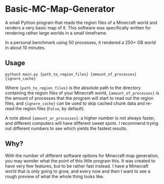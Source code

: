# Basic-MC-Map-Generator

A small Python program that reads the region files of a Minecraft world and renders a very basic map of it.
This software was specifically written for rendering rather large worlds in a small timeframe.

In a personal benchmark using 50 processes, it rendered a 250+ GB world in about 10 minutes.

## Usage

```python3 main.py {path_to_region_files} {amount_of_processes} {ignore_cache}```

Where `{path_to_region_files}` is the absolute path to the directory containing the region files of your Minecraft world, `{amount_of_processes}` is the amount of processes that the program will start to read out the region files, and `{ignore_cache}` can be used to skip cached chunk data and re-read the region files (`False`, by default).

A note about `{amount_or_processes}`: a higher number is not always faster, and different computers will have different sweet spots.
I recommend trying out different numbers to see which yields the fastest results.

## Why?

With the number of different software options for Minecraft map generation, you may wonder what the point of this little program this.
It was created to have very few features, but to be rather fast instead.
I have a Minecraft world that is only going to grow, and every now and then I want to see a rough preview of what the whole thing looks like.
